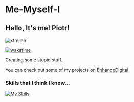 # Me-Myself-I
## Hello, It's me! Piotr!

<p align="left"> <img src="https://komarev.com/ghpvc/?username=xtrellah&label=Profile%20views&color=0e75b6&style=flat" alt="xtrellah" /> </p>

[![wakatime](https://wakatime.com/badge/user/d59f36a5-e521-4384-8006-50557ff1b7d8.svg)](https://wakatime.com/@PiotrPoplawski)

Creating some stupid stuff...</p>
You can check out some of my projects on <a href="https://enhancedigital.nl">EnhanceDigital</a>

### Skills that I think I know...
[![My Skills](https://skillicons.dev/icons?i=laravel,php,js,react,html,tailwindcss,css,mysql,postgres,phpstorm,vscode&theme=dark)](https://skillicons.dev)
